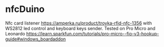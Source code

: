 # nfcDuino

Nfc card listener https://amperka.ru/product/troyka-rfid-nfc-1356 with WS2812 led control
and keyboard keys sender.
Tested on Pro Micro and Leonardo
https://learn.sparkfun.com/tutorials/pro-micro--fio-v3-hookup-guide#windows_boardaddon